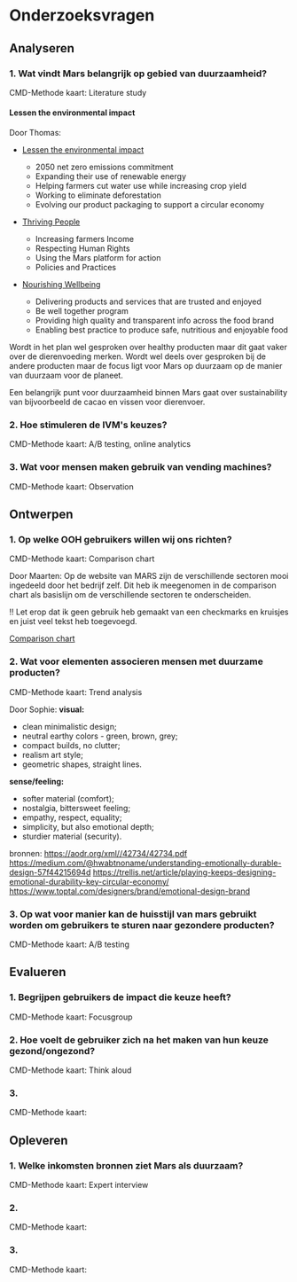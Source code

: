 # Onderzoeksvragen
## Analyseren
### 1. Wat vindt Mars belangrijk op gebied van duurzaamheid?
CMD-Methode kaart: Literature study

#### Lessen the environmental impact

Door Thomas:
- [Lessen the environmental impact](https://www.mars.com/sustainability-plan/healthy-planet)
  - 2050 net zero emissions commitment
  - Expanding their use of renewable energy
  - Helping farmers cut water use while increasing crop yield
  - Working to eliminate deforestation
  - Evolving our product packaging to support a circular economy

- [Thriving People](https://www.mars.com/sustainability-plan/thriving-people)
  - Increasing farmers Income
  - Respecting Human Rights
  - Using the Mars platform for action
  - Policies and Practices

- [Nourishing Wellbeing](https://www.mars.com/sustainability-plan/nourishing-wellbeing)
  - Delivering products and services that are trusted and enjoyed
  - Be well together program
  - Providing high quality and transparent info across the food brand
  - Enabling best practice to produce safe, nutritious and enjoyable food
 
Wordt in het plan wel gesproken over healthy producten maar dit gaat vaker over de dierenvoeding merken. Wordt wel deels over gesproken bij de andere producten maar de focus ligt voor Mars op duurzaam op de manier van duurzaam voor de planeet.

Een belangrijk punt voor duurzaamheid binnen Mars gaat over sustainability van bijvoorbeeld de cacao en vissen voor dierenvoer.

### 2. Hoe stimuleren de IVM's keuzes?
CMD-Methode kaart: A/B testing, online analytics

### 3. Wat voor mensen maken gebruik van vending machines?
CMD-Methode kaart: Observation

## Ontwerpen
### 1. Op welke OOH gebruikers willen wij ons richten?
CMD-Methode kaart: Comparison chart

Door Maarten:
Op de website van MARS zijn de verschillende sectoren mooi ingedeeld door het bedrijf zelf. Dit heb ik meegenomen in de comparison chart als basislijn om de verschillende sectoren te onderscheiden.

!! Let erop dat ik geen gebruik heb gemaakt van een checkmarks en kruisjes en juist veel tekst heb toegevoegd.

[Comparison chart](OOHtarget_comparisonchart.png)

### 2. Wat voor elementen associeren mensen met duurzame producten?
CMD-Methode kaart: Trend analysis

Door Sophie:
**visual:** 
- clean minimalistic design;
- neutral earthy colors - green, brown, grey;
- compact builds, no clutter;
- realism art style;
- geometric shapes, straight lines.

**sense/feeling:**
- softer material (comfort);
- nostalgia, bittersweet feeling;
- empathy, respect, equality;
- simplicity, but also emotional depth;
- sturdier material (security).

bronnen:
https://aodr.org/xml//42734/42734.pdf
https://medium.com/@hwabtnoname/understanding-emotionally-durable-design-57f44215694d
https://trellis.net/article/playing-keeps-designing-emotional-durability-key-circular-economy/
https://www.toptal.com/designers/brand/emotional-design-brand

### 3. Op wat voor manier kan de huisstijl van mars gebruikt worden om gebruikers te sturen naar gezondere producten?
CMD-Methode kaart: A/B testing

## Evalueren
### 1. Begrijpen gebruikers de impact die keuze heeft?
CMD-Methode kaart: Focusgroup

### 2. Hoe voelt de gebruiker zich na het maken van hun keuze gezond/ongezond?
CMD-Methode kaart: Think aloud

### 3. 
CMD-Methode kaart:

## Opleveren
### 1. Welke inkomsten bronnen ziet Mars als duurzaam?
CMD-Methode kaart: Expert interview

### 2. 
CMD-Methode kaart:

### 3. 
CMD-Methode kaart:
